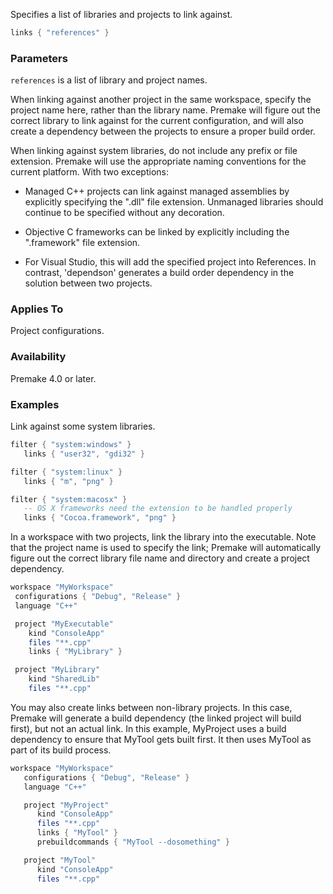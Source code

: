 Specifies a list of libraries and projects to link against.

```lua
links { "references" }
```

### Parameters ###

`references` is a list of library and project names.

When linking against another project in the same workspace, specify the project name here, rather than the library name. Premake will figure out the correct library to link against for the current configuration, and will also create a dependency between the projects to ensure a proper build order.

When linking against system libraries, do not include any prefix or file extension. Premake will use the appropriate naming conventions for the current platform. With two exceptions:

* Managed C++ projects can link against managed assemblies by explicitly specifying the ".dll" file extension. Unmanaged libraries should continue to be specified without any decoration.

* Objective C frameworks can be linked by explicitly including the ".framework" file extension.

* For Visual Studio, this will add the specified project into References.  In contrast, 'dependson' generates a build order dependency in the solution between two projects.

### Applies To ###

Project configurations.

### Availability ###

Premake 4.0 or later.

### Examples ###

Link against some system libraries.

```lua
filter { "system:windows" }
   links { "user32", "gdi32" }

filter { "system:linux" }
   links { "m", "png" }

filter { "system:macosx" }
   -- OS X frameworks need the extension to be handled properly
   links { "Cocoa.framework", "png" }
  ```

  In a workspace with two projects, link the library into the executable. Note that the project name is used to specify the link; Premake will automatically figure out the correct library file name and directory and create a project dependency.

  ```lua
  workspace "MyWorkspace"
   configurations { "Debug", "Release" }
   language "C++"

   project "MyExecutable"
      kind "ConsoleApp"
      files "**.cpp"
      links { "MyLibrary" }

   project "MyLibrary"
      kind "SharedLib"
      files "**.cpp"
```

You may also create links between non-library projects. In this case, Premake will generate a build dependency (the linked project will build first), but not an actual link. In this example, MyProject uses a build dependency to ensure that MyTool gets built first. It then uses MyTool as part of its build process.

```lua
workspace "MyWorkspace"
   configurations { "Debug", "Release" }
   language "C++"

   project "MyProject"
      kind "ConsoleApp"
      files "**.cpp"
      links { "MyTool" }
      prebuildcommands { "MyTool --dosomething" }

   project "MyTool"
      kind "ConsoleApp"
      files "**.cpp"
```
